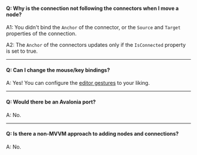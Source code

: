 
#### Q: Why is the connection not following the connectors when I move a node?

A1: You didn't bind the `Anchor` of the connector, or the `Source` and `Target` properties of the connection.

A2: The `Anchor` of the connectors updates only if the `IsConnected` property is set to true.

***

#### Q: Can I change the mouse/key bindings?

A: Yes! You can configure the [editor gestures](https://github.com/miroiu/nodify/blob/master/Nodify/EditorGestures.cs) to your liking.

***

#### Q: Would there be an Avalonia port?

A: No.

***

#### Q: Is there a non-MVVM approach to adding nodes and connections?

A: No.

